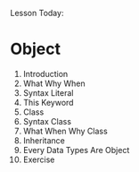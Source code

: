 Lesson Today:
<h1>Object</h1>
<ol>
<li>Introduction</li>
<li>What Why When</li>
<li>Syntax Literal</li>
<li>This Keyword</li>
<li>Class</li>
<li>Syntax Class</li>
<li>What When Why Class</li>
<li>Inheritance</li>
<li>Every Data Types Are Object</li>
<li>Exercise</li>
</ol>